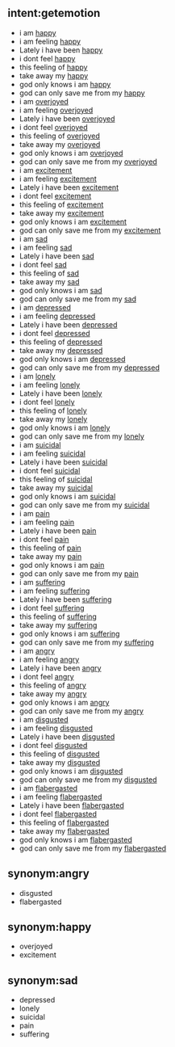 ## intent:getemotion
- i am [happy](emotion)
- i am feeling [happy](emotion)
- Lately i have been [happy](emotion)
- i dont feel [happy](emotion)
- this feeling of [happy](emotion)
- take away my [happy](emotion)
- god only knows i am [happy](emotion)
- god can only save me from my [happy](emotion)
- i am [overjoyed](emotion:happy)
- i am feeling [overjoyed](emotion:happy)
- Lately i have been [overjoyed](emotion:happy)
- i dont feel [overjoyed](emotion:happy)
- this feeling of [overjoyed](emotion:happy)
- take away my [overjoyed](emotion:happy)
- god only knows i am [overjoyed](emotion:happy)
- god can only save me from my [overjoyed](emotion:happy)
- i am [excitement](emotion:happy)
- i am feeling [excitement](emotion:happy)
- Lately i have been [excitement](emotion:happy)
- i dont feel [excitement](emotion:happy)
- this feeling of [excitement](emotion:happy)
- take away my [excitement](emotion:happy)
- god only knows i am [excitement](emotion:happy)
- god can only save me from my [excitement](emotion:happy)
- i am [sad](emotion)
- i am feeling [sad](emotion)
- Lately i have been [sad](emotion)
- i dont feel [sad](emotion)
- this feeling of [sad](emotion)
- take away my [sad](emotion)
- god only knows i am [sad](emotion)
- god can only save me from my [sad](emotion)
- i am [depressed](emotion:sad)
- i am feeling [depressed](emotion:sad)
- Lately i have been [depressed](emotion:sad)
- i dont feel [depressed](emotion:sad)
- this feeling of [depressed](emotion:sad)
- take away my [depressed](emotion:sad)
- god only knows i am [depressed](emotion:sad)
- god can only save me from my [depressed](emotion:sad)
- i am [lonely](emotion:sad)
- i am feeling [lonely](emotion:sad)
- Lately i have been [lonely](emotion:sad)
- i dont feel [lonely](emotion:sad)
- this feeling of [lonely](emotion:sad)
- take away my [lonely](emotion:sad)
- god only knows i am [lonely](emotion:sad)
- god can only save me from my [lonely](emotion:sad)
- i am [suicidal](emotion:sad)
- i am feeling [suicidal](emotion:sad)
- Lately i have been [suicidal](emotion:sad)
- i dont feel [suicidal](emotion:sad)
- this feeling of [suicidal](emotion:sad)
- take away my [suicidal](emotion:sad)
- god only knows i am [suicidal](emotion:sad)
- god can only save me from my [suicidal](emotion:sad)
- i am [pain](emotion:sad)
- i am feeling [pain](emotion:sad)
- Lately i have been [pain](emotion:sad)
- i dont feel [pain](emotion:sad)
- this feeling of [pain](emotion:sad)
- take away my [pain](emotion:sad)
- god only knows i am [pain](emotion:sad)
- god can only save me from my [pain](emotion:sad)
- i am [suffering](emotion:sad)
- i am feeling [suffering](emotion:sad)
- Lately i have been [suffering](emotion:sad)
- i dont feel [suffering](emotion:sad)
- this feeling of [suffering](emotion:sad)
- take away my [suffering](emotion:sad)
- god only knows i am [suffering](emotion:sad)
- god can only save me from my [suffering](emotion:sad)
- i am [angry](emotion)
- i am feeling [angry](emotion)
- Lately i have been [angry](emotion)
- i dont feel [angry](emotion)
- this feeling of [angry](emotion)
- take away my [angry](emotion)
- god only knows i am [angry](emotion)
- god can only save me from my [angry](emotion)
- i am [disgusted](emotion:angry)
- i am feeling [disgusted](emotion:angry)
- Lately i have been [disgusted](emotion:angry)
- i dont feel [disgusted](emotion:angry)
- this feeling of [disgusted](emotion:angry)
- take away my [disgusted](emotion:angry)
- god only knows i am [disgusted](emotion:angry)
- god can only save me from my [disgusted](emotion:angry)
- i am [flabergasted](emotion:angry)
- i am feeling [flabergasted](emotion:angry)
- Lately i have been [flabergasted](emotion:angry)
- i dont feel [flabergasted](emotion:angry)
- this feeling of [flabergasted](emotion:angry)
- take away my [flabergasted](emotion:angry)
- god only knows i am [flabergasted](emotion:angry)
- god can only save me from my [flabergasted](emotion:angry)

## synonym:angry
- disgusted
- flabergasted

## synonym:happy
- overjoyed
- excitement

## synonym:sad
- depressed
- lonely
- suicidal
- pain
- suffering
